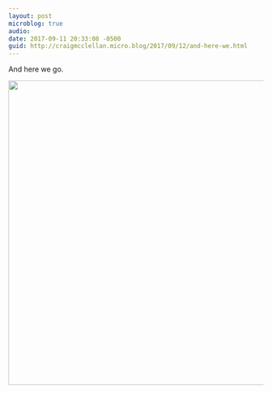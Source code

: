 ```yaml
---
layout: post
microblog: true
audio: 
date: 2017-09-11 20:33:08 -0500
guid: http://craigmcclellan.micro.blog/2017/09/12/and-here-we.html
---
```

And here we go.

<img src="http://craigmcclellan.com/uploads/2017/0b8ec5e522.jpg" width="599" height="600" />
